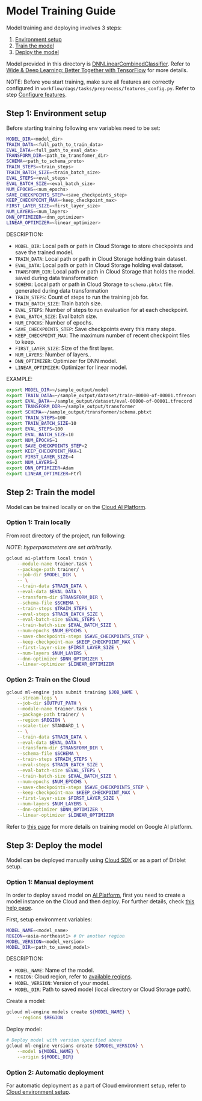 # Model Training Guide

Model training and deploying involves 3 steps:

1.  [Environment setup](#step-1-environment-setup)
2.  [Train the model](#step-2-train-the-model)
3.  [Deploy the model](#step-3-deploy-the-model)

Model provided in this directory is
[DNNLinearCombinedClassifier](https://www.tensorflow.org/api_docs/python/tf/estimator/DNNLinearCombinedClassifier).
Refer to
[Wide & Deep Learning: Better Together with TensorFlow](https://ai.googleblog.com/2016/06/wide-deep-learning-better-together-with.html)
for more details.

NOTE: Before you start training, make sure all features are correctly configured
in `workflow/dags/tasks/preprocess/features_config.py`. Refer to step
[Configure features](../../driblet/README.md#1-configure-features).

## Step 1: Environment setup

Before starting training following env variables need to be set:

```bash
MODEL_DIR=<model_dir>
TRAIN_DATA=<full_path_to_train_data>
EVAL_DATA=<full_path_to_eval_data>
TRANSFORM_DIR=<path_to_transfomer_dir>
SCHEMA=<path_to_schema_proto>
TRAIN_STEPS=<train_steps>
TRAIN_BATCH_SIZE=<train_batch_size>
EVAL_STEPS=<eval_steps>
EVAL_BATCH_SIZE=<eval_batch_size>
NUM_EPOCHS=<num_epochs>
SAVE_CHECKPOINTS_STEP=<save_checkpoints_step>
KEEP_CHECKPOINT_MAX=<keep_checkpoint_max>
FIRST_LAYER_SIZE=<first_layer_size>
NUM_LAYERS=<num_layers>
DNN_OPTIMIZER=<dnn_optimizer>
LINEAR_OPTIMIZER=<linear_optimizer>
```

DESCRIPTION:

*   `MODEL_DIR`: Local path or path in Cloud Storage to store checkpoints and
    save the trained model.
*   `TRAIN_DATA`: Local path or path in Cloud Storage holding train dataset.
*   `EVAL_DATA`: Local path or path in Cloud Storage holding eval dataset.
*   `TRANSFORM_DIR`: Local path or path in Cloud Storage that holds the model.
    saved during data transformation
*   `SCHEMA`: Local path or path in Cloud Storage to `schema.pbtxt` file.
    generated during data transformation
*   `TRAIN_STEPS`: Count of steps to run the training job for.
*   `TRAIN_BATCH_SIZE`: Train batch size.
*   `EVAL_STEPS`: Number of steps to run evaluation for at each checkpoint.
*   `EVAL_BATCH_SIZE`: Eval batch size.
*   `NUM_EPOCHS`: Number of epochs.
*   `SAVE_CHECKPOINTS_STEP`: Save checkpoints every this many steps.
*   `KEEP_CHECKPOINT_MAX`: The maximum number of recent checkpoint files to
    keep.
*   `FIRST_LAYER_SIZE`: Size of the first layer.
*   `NUM_LAYERS`: Number of layers..
*   `DNN_OPTIMIZER`: Optimizer for DNN model.
*   `LINEAR_OPTIMIZER`: Optimizer for linear model.

EXAMPLE:

```bash
export MODEL_DIR=~/sample_output/model
export TRAIN_DATA=~/sample_output/dataset/train-00000-of-00001.tfrecord
export EVAL_DATA=~/sample_output/dataset/eval-00000-of-00001.tfrecord
export TRANSFORM_DIR=~/sample_output/transformer
export SCHEMA=~/sample_output/transformer/schema.pbtxt
export TRAIN_STEPS=100
export TRAIN_BATCH_SIZE=10
export EVAL_STEPS=100
export EVAL_BATCH_SIZE=10
export NUM_EPOCHS=1
export SAVE_CHECKPOINTS_STEP=2
export KEEP_CHECKPOINT_MAX=1
export FIRST_LAYER_SIZE=4
export NUM_LAYERS=2
export DNN_OPTIMIZER=Adam
export LINEAR_OPTIMIZER=Ftrl
```

## Step 2: Train the model

Model can be trained locally or on the
[Cloud AI Platform](https://cloud.google.com/ml-engine/docs/tensorflow/training-overview).

### Option 1: Train locally

From root directory of the project, run following:

*NOTE: hyperparameters are set arbitrarily.*

```bash
gcloud ai-platform local train \
    --module-name trainer.task \
    --package-path trainer/ \
    --job-dir $MODEL_DIR \
    -- \
    --train-data $TRAIN_DATA \
    --eval-data $EVAL_DATA \
    --transform-dir $TRANSFORM_DIR \
    --schema-file $SCHEMA \
    --train-steps $TRAIN_STEPS \
    --eval-steps $TRAIN_BATCH_SIZE \
    --eval-batch-size $EVAL_STEPS \
    --train-batch-size $EVAL_BATCH_SIZE \
    --num-epochs $NUM_EPOCHS \
    --save-checkpoints-steps $SAVE_CHECKPOINTS_STEP \
    --keep-checkpoint-max $KEEP_CHECKPOINT_MAX \
    --first-layer-size $FIRST_LAYER_SIZE \
    --num-layers $NUM_LAYERS \
    --dnn-optimizer $DNN_OPTIMIZER \
    --linear-optimizer $LINEAR_OPTIMIZER
```

### Option 2: Train on the Cloud

```bash
gcloud ml-engine jobs submit training $JOB_NAME \
    --stream-logs \
    --job-dir $OUTPUT_PATH \
    --module-name trainer.task \
    --package-path trainer/ \
    --region $REGION \
    --scale-tier STANDARD_1 \
    -- \
    --train-data $TRAIN_DATA \
    --eval-data $EVAL_DATA \
    --transform-dir $TRANSFORM_DIR \
    --schema-file $SCHEMA \
    --train-steps $TRAIN_STEPS \
    --eval-steps $TRAIN_BATCH_SIZE \
    --eval-batch-size $EVAL_STEPS \
    --train-batch-size $EVAL_BATCH_SIZE \
    --num-epochs $NUM_EPOCHS \
    --save-checkpoints-steps $SAVE_CHECKPOINTS_STEP \
    --keep-checkpoint-max $KEEP_CHECKPOINT_MAX \
    --first-layer-size $FIRST_LAYER_SIZE \
    --num-layers $NUM_LAYERS \
    --dnn-optimizer $DNN_OPTIMIZER \
    --linear-optimizer $LINEAR_OPTIMIZER
```

Refer to
[this page](https://cloud.google.com/sdk/gcloud/reference/ml-engine/jobs/submit/training)
for more details on training model on Google AI platform.

## Step 3: Deploy the model

Model can be deployed manually using [Cloud SDK](https://cloud.google.com/sdk/)
or as a part of Driblet setup.

### Option 1: Manual deployment

In order to deploy saved model on
[AI Platform](https://cloud.google.com/ai-platform/), first you need to create a
model instance on the Cloud and then deploy. For further details, check
[this help page](https://cloud.google.com/ml-engine/docs/tensorflow/deploying-models).

First, setup environment variables:

```bash
MODEL_NAME=<model_name>
REGION=<asia-northeast1> # Or another region
MODEL_VERSION=<model_version>
MODEL_DIR=<path_to_saved_model>
```

DESCRIPTION:

*   `MODEL_NAME`: Name of the model.
*   `REGION`: Cloud region, refer to
    [available regions](https://cloud.google.com/ml-engine/docs/tensorflow/regions).
*   `MODEL_VERSION`: Version of your model.
*   `MODEL_DIR`: Path to saved model (local directory or Cloud Storage path).

Create a model:

```bash
gcloud ml-engine models create ${MODEL_NAME} \
    --regions $REGION
```

Deploy model:

```bash
# Deploy model with version specified above
gcloud ml-engine versions create ${MODEL_VERSION} \
    --model ${MODEL_NAME} \
    --origin ${MODEL_DIR}
```

### Option 2: Automatic deployment

For automatic deployment as a part of Cloud environment setup, refer to
[Cloud environment setup](../README.md#step-4-cloud-services-setup).
